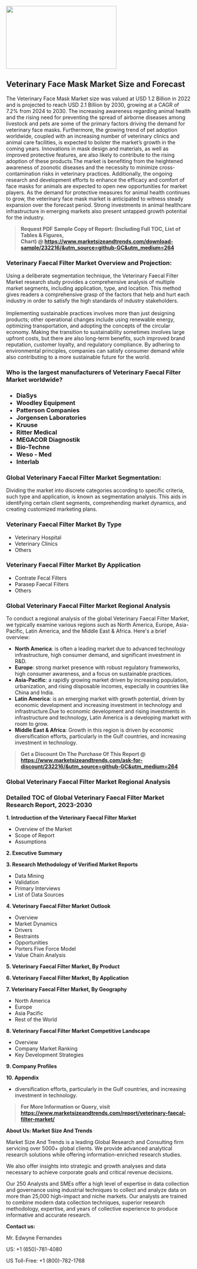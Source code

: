 <p><img class="alignnone size-medium wp-image-20088" src="https://ffe5etoiles.com/wp-content/uploads/2024/12/MST1-300x171.png" alt="" width="300" height="171" /></p><h2>Veterinary Face Mask Market Size and Forecast</h2><p>The Veterinary Face Mask Market size was valued at USD 1.2 Billion in 2022 and is projected to reach USD 2.1 Billion by 2030, growing at a CAGR of 7.2% from 2024 to 2030. The increasing awareness regarding animal health and the rising need for preventing the spread of airborne diseases among livestock and pets are some of the primary factors driving the demand for veterinary face masks. Furthermore, the growing trend of pet adoption worldwide, coupled with an increasing number of veterinary clinics and animal care facilities, is expected to bolster the market’s growth in the coming years. Innovations in mask design and materials, as well as improved protective features, are also likely to contribute to the rising adoption of these products.The market is benefiting from the heightened awareness of zoonotic diseases and the necessity to minimize cross-contamination risks in veterinary practices. Additionally, the ongoing research and development efforts to enhance the efficacy and comfort of face masks for animals are expected to open new opportunities for market players. As the demand for protective measures for animal health continues to grow, the veterinary face mask market is anticipated to witness steady expansion over the forecast period. Strong investments in animal healthcare infrastructure in emerging markets also present untapped growth potential for the industry.</p></p><blockquote id="" class=""><strong>Request PDF Sample Copy of Report: (Including Full TOC, List of Tables &amp; Figures, Chart)&nbsp;@&nbsp;<strong><a href="https://www.marketsizeandtrends.com/download-sample/232216/&utm_source=github-GC&utm_medium=264" target="_blank">https://www.marketsizeandtrends.com/download-sample/232216/&utm_source=github-GC&utm_medium=264</a></strong></strong></blockquote><h3 id="" class="">Veterinary Faecal Filter Market&nbsp;Overview and Projection:</h3><p id="" class="">Using a deliberate segmentation technique, the Veterinary Faecal Filter Market research study provides a comprehensive analysis of multiple market segments, including application, type, and location. This method gives readers a comprehensive grasp of the factors that help and hurt each industry in order to satisfy the high standards of industry stakeholders. <br /> <br />Implementing sustainable practices involves more than just designing products; other operational changes include using renewable energy, optimizing transportation, and adopting the concepts of the circular economy. Making the transition to sustainability sometimes involves large upfront costs, but there are also long-term benefits, such improved brand reputation, customer loyalty, and regulatory compliance. By adhering to environmental principles, companies can satisfy consumer demand while also contributing to a more sustainable future for the world.</p><h3 id="" class="">Who is the largest manufacturers of&nbsp;Veterinary Faecal Filter Market worldwide?</h3><h3 class=""><p><ul><li>DiaSys </li><li> Woodley Equipment </li><li> Patterson Companies </li><li> Jorgensen Laboratories </li><li> Kruuse </li><li> Ritter Medical </li><li> MEGACOR Diagnostik </li><li> Bio-Techne </li><li> Weso - Med </li><li> Interlab</li></ul></p></h3><h3 id="" class="">Global&nbsp;Veterinary Faecal Filter Market Segmentation:</h3><p id="" class="">Dividing the market into discrete categories according to specific criteria, such type and application, is known as segmentation analysis. This aids in identifying certain client segments, comprehending market dynamics, and creating customized marketing plans.</p><h3 id="" class="">Veterinary Faecal Filter Market&nbsp;By Type</h3><p><p><ul><li>Veterinary Hospital</li><li> Veterinary Clinics</li><li> Others</p></li></ul></p></p><h3 id="" class="">Veterinary Faecal Filter Market&nbsp;By Application</h3><p class=""><p><ul><li>Contrate Fecal Filters</li><li> Parasep Faecal Filters</li><li> Others</li></ul></p></p><h3 id="" class="">Global Veterinary Faecal Filter Market Regional Analysis</h3><p id="" class="">To conduct a regional analysis of the global Veterinary Faecal Filter Market, we typically examine various regions such as North America, Europe, Asia-Pacific, Latin America, and the Middle East &amp; Africa. Here's a brief overview:</p><ul><li><strong>North America</strong>: is often a leading market due to advanced technology infrastructure, high consumer demand, and significant investment in R&amp;D.</li><li><strong>Europe</strong>: strong market presence with robust regulatory frameworks, high consumer awareness, and a focus on sustainable practices.</li><li><strong>Asia-Pacific</strong>: a rapidly growing market driven by increasing population, urbanization, and rising disposable incomes, especially in countries like China and India.</li><li><strong>Latin America</strong>: is an emerging market with growth potential, driven by economic development and increasing investment in technology and infrastructure.Due to economic development and rising investments in infrastructure and technology, Latin America is a developing market with room to grow.</li><li><strong>Middle East &amp; Africa</strong>: Growth in this region is driven by economic diversification efforts, particularly in the Gulf countries, and increasing investment in technology.</li></ul><blockquote id="" class=""><strong>Get a Discount On The Purchase Of This Report @ <strong><a href="https://www.marketsizeandtrends.com/ask-for-discount/232216/&utm_source=github-GC&utm_medium=264" target="_blank">https://www.marketsizeandtrends.com/ask-for-discount/232216/&utm_source=github-GC&utm_medium=264</a></strong></strong></blockquote><h3 id="" class="">Global Veterinary Faecal Filter Market Regional Analysis</h3><h3 id="" class="">Detailed TOC of Global Veterinary Faecal Filter Market Research Report, 2023-2030</h3><p id="" class=""><strong>1. Introduction of the Veterinary Faecal Filter Market</strong></p><ul><li>Overview of the Market</li><li>Scope of Report</li><li>Assumptions</li></ul><p id="" class=""><strong>2. Executive Summary</strong></p><p id="" class=""><strong>3. Research Methodology of Verified Market Reports</strong></p><ul><li>Data Mining</li><li>Validation</li><li>Primary Interviews</li><li>List of Data Sources</li></ul><p id="" class=""><strong>4. Veterinary Faecal Filter Market Outlook</strong></p><ul><li>Overview</li><li>Market Dynamics</li><li>Drivers</li><li>Restraints</li><li>Opportunities</li><li>Porters Five Force Model</li><li>Value Chain Analysis</li></ul><p id="" class=""><strong>5. Veterinary Faecal Filter Market, By Product</strong></p><p id="" class=""><strong>6. Veterinary Faecal Filter Market, By Application</strong></p><p id="" class=""><strong>7. Veterinary Faecal Filter Market, By Geography</strong></p><ul><li>North America</li><li>Europe</li><li>Asia Pacific</li><li>Rest of the World</li></ul><p id="" class=""><strong>8. Veterinary Faecal Filter Market Competitive Landscape</strong></p><ul><li>Overview</li><li>Company Market Ranking</li><li>Key Development Strategies</li></ul><p id="" class=""><strong>9. Company Profiles</strong></p><p id="" class=""><strong>10. Appendix</strong></p><ul><li>diversification efforts, particularly in the Gulf countries, and increasing investment in technology.</li></ul><blockquote id="" class=""><strong>For More Information or Query, visit <strong><strong><a href="https://www.marketsizeandtrends.com/report/veterinary-faecal-filter-market/" target="_blank">https://www.marketsizeandtrends.com/report/veterinary-faecal-filter-market/</a></strong></strong></strong></blockquote><p id="" class=""><strong>About Us: Market Size And Trends</strong></p><p id="" class="">Market Size And Trends is a leading Global Research and Consulting firm servicing over 5000+ global clients. We provide advanced analytical research solutions while offering information-enriched research studies.</p><p id="" class="">We also offer insights into strategic and growth analyses and data necessary to achieve corporate goals and critical revenue decisions.</p><p id="" class="">Our 250 Analysts and SMEs offer a high level of expertise in data collection and governance using industrial techniques to collect and analyze data on more than 25,000 high-impact and niche markets. Our analysts are trained to combine modern data collection techniques, superior research methodology, expertise, and years of collective experience to produce informative and accurate research.</p><p id="" class=""><strong>Contact us:</strong></p><p id="" class="">Mr. Edwyne Fernandes</p><p id="" class="">US: +1 (650)-781-4080</p><p id="" class="">US Toll-Free: +1 (800)-782-1768</p>

